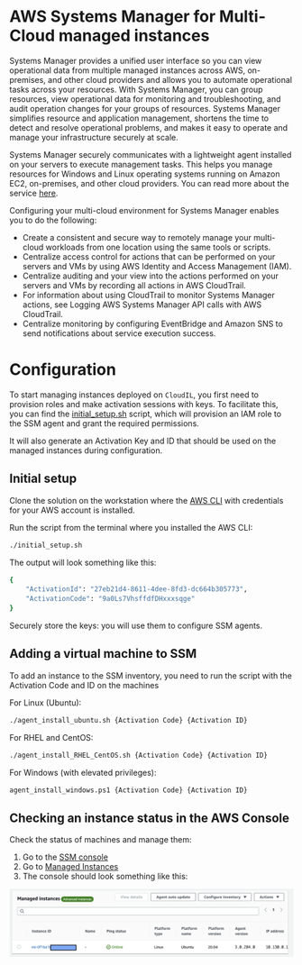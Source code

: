 # AWS Systems Manager for Multi-Cloud managed instances
Systems Manager provides a unified user interface so you can view operational data from multiple managed instances across AWS, on-premises, and other cloud providers and allows you to automate operational tasks across your resources. With Systems Manager, you can group resources, view operational data for monitoring and troubleshooting, and audit operation changes for your groups of resources. Systems Manager simplifies resource and application management, shortens the time to detect and resolve operational problems, and makes it easy to operate and manage your infrastructure securely at scale.

Systems Manager securely communicates with a lightweight agent installed on your servers to execute management tasks. This helps you manage resources for Windows and Linux operating systems running on Amazon EC2, on-premises, and other cloud providers. You can read more about the service [here](https://docs.aws.amazon.com/systems-manager/latest/userguide/what-is-systems-manager.html).

Configuring your multi-cloud environment for Systems Manager enables you to do the following:
* Create a consistent and secure way to remotely manage your multi-cloud workloads from one location using the same tools or scripts.
* Centralize access control for actions that can be performed on your servers and VMs by using AWS Identity and Access Management (IAM).
* Centralize auditing and your view into the actions performed on your servers and VMs by recording all actions in AWS CloudTrail.
* For information about using CloudTrail to monitor Systems Manager actions, see Logging AWS Systems Manager API calls with AWS CloudTrail.
* Centralize monitoring by configuring EventBridge and Amazon SNS to send notifications about service execution success.


# Configuration 
To start managing instances deployed on `CloudIL`, you first need to provision roles and make activation sessions with keys. To facilitate this, you can find the [initial_setup.sh](./initial_setup.sh) script, which will provision an IAM role to the SSM agent and grant the required permissions. 

It will also generate an Activation Key and ID that should be used on the managed instances during configuration.

## Initial setup
Clone the solution on the workstation where the [AWS CLI](https://docs.aws.amazon.com/cli/latest/userguide/install-cliv2.html) with credentials for your AWS account is installed.

Run the script from the terminal where you installed the AWS CLI:

```bash
./initial_setup.sh
```

The output will look something like this:
```bash
{
    "ActivationId": "27eb21d4-8611-4dee-8fd3-dc664b305773",
    "ActivationCode": "9a0Ls7VhsffdfDHxxxsqge"
}
```
Securely store the keys: you will use them to configure SSM agents.

## Adding a virtual machine to SSM
To add an instance to the SSM inventory, you need to run the script with the Activation Code and ID on the machines

For Linux (Ubuntu):

```bash
./agent_install_ubuntu.sh {Activation Code} {Activation ID}
```

For RHEL and CentOS:

```bash
./agent_install_RHEL_CentOS.sh {Activation Code} {Activation ID}
```

For Windows (with elevated privileges):

```bash
agent_install_windows.ps1 {Activation Code} {Activation ID}
```

## Checking an instance status in the AWS Console
Check the status of machines and manage them:
1. Go to the [SSM console](https://eu-central-1.console.aws.amazon.com/systems-manager/)
2. Go to [Managed Instances](https://eu-central-1.console.aws.amazon.com/systems-manager/managed-instances?region=eu-central-1)
3. The console should look something like this: 

![Managed Instances](managed-ui.png "Managed Instances")
